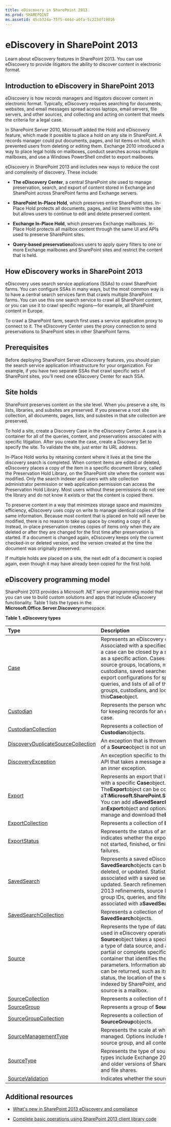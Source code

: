 ```yaml
---
title: eDiscovery in SharePoint 2013
ms.prod: SHAREPOINT
ms.assetid: 45cb324a-75f5-444d-a0fa-5c223df19016
---
```



# eDiscovery in SharePoint 2013
Learn about eDiscovery features in SharePoint 2013. You can use eDiscovery to provide litigators the ability to discover content in electronic format. 
## Introduction to eDiscovery in SharePoint 2013
<a name="SP15_eDiscoveryInSP_IntroductionToeDiscovery"> </a>

eDiscovery is how records managers and litigators discover content in electronic format. Typically, eDiscovery requires searching for documents, websites, and email messages spread across laptops, email servers, file servers, and other sources, and collecting and acting on content that meets the criteria for a legal case. 
  
    
    
In SharePoint Server 2010, Microsoft added the Hold and eDiscovery feature, which made it possible to place a hold on any site in SharePoint. A records manager could put documents, pages, and list items on hold, which prevented users from deleting or editing them. Exchange 2010 introduced a way to place legal holds on mailboxes, conduct searches across multiple mailboxes, and use a Windows PowerShell cmdlet to export mailboxes. 
  
    
    
eDiscovery in SharePoint 2013 and includes new ways to reduce the cost and complexity of discovery. These include: 
  
    
    

- **The eDiscovery Center**, a central SharePoint site used to manage preservation, search, and export of content stored in Exchange and SharePoint across SharePoint farms and Exchange servers. 
    
  
- **SharePoint In-Place Hold**, which preserves entire SharePoint sites. In-Place Hold protects all documents, pages, and list items within the site but allows users to continue to edit and delete preserved content. 
    
  
- **Exchange In-Place Hold**, which preserves Exchange mailboxes. In-Place Hold protects all mailbox content through the same UI and APIs used to preserve SharePoint sites. 
    
  
- **Query-based preservation**allows users to apply query filters to one or more Exchange mailboxes and SharePoint sites and restrict the content that is held.
    
  

## How eDiscovery works in SharePoint 2013
<a name="SP15_eDiscoveryInSP_HoweDiscoveryWorks"> </a>

eDiscovery uses search service applications (SSAs) to crawl SharePoint farms. You can configure SSAs in many ways, but the most common way is to have a central search services farm that crawls multiple SharePoint farms. You can use this one search service to crawl all SharePoint content, or you can use it to crawl specific regions—for example, all SharePoint content in Europe. 
  
    
    
To crawl a SharePoint farm, search first uses a service application proxy to connect to it. The eDiscovery Center uses the proxy connection to send preservations to SharePoint sites in other SharePoint farms. 
  
    
    

## Prerequisites
<a name="SP15_eDiscoveryInSP_Prerequisites"> </a>

Before deploying SharePoint Server eDiscovery features, you should plan the search service application infrastructure for your organization. For example, if you have two separate SSAs that crawl specific sets of SharePoint sites, you'll need one eDiscovery Center for each SSA. 
  
    
    

## Site holds
<a name="SP15_eDiscoveryInSP_SiteHolds"> </a>

SharePoint preserves content on the site level. When you preserve a site, its lists, libraries, and subsites are preserved. If you preserve a root site collection, all documents, pages, lists, and subsites in that site collection are preserved. 
  
    
    
To hold a site, create a Discovery Case in the eDiscovery Center. A case is a container for all of the queries, content, and preservations associated with specific litigation. After you create the case, create a Discovery Set to specify the site. To validate the site, just enter its URL address. 
  
    
    
In-Place Hold works by retaining content where it lives at the time the discovery search is completed. When content items are edited or deleted, eDiscovery places a copy of the item in a specific document library, called the Preservation Hold Library, on the SharePoint site where the content was modified. Only the search indexer and users with site collection administrator permission or web application permission can access the Preservation Hold Library. Most users without these permissions do not see the library and do not know it exists or that the content is copied there. 
  
    
    
To preserve content in a way that minimizes storage space and maximizes efficiency, eDiscovery uses copy on write to manage identical copies of the same information. Because most content that is placed on hold will never be modified, there is no reason to take up space by creating a copy of it. Instead, in-place preservation creates copies of items only when they are deleted or after they are changed for the first time after preservation is started. If a document is changed again, eDiscovery keeps only the current checked-in or deleted version, and the version created at the time the document was originally preserved.
  
    
    
If multiple holds are placed on a site, the next edit of a document is copied again, even though it may have already been copied for the first hold. 
  
    
    

## eDiscovery programming model
<a name="SP15_eDiscoveryInSP_eDiscoveryProgrammingModel"> </a>

SharePoint 2013 provides a Microsoft .NET server programming model that you can use to build custom solutions and apps that include eDiscovery functionality. Table 1 lists the types in the **Microsoft.Office.Server.Discovery**namespace.
  
    
    

**Table 1. eDiscovery types**


|**Type**|**Description**|
|:-----|:-----|
| [Case](https://msdn.microsoft.com/library/Microsoft.Office.Server.Discovery.Case.aspx)|Represents an eDiscovery case. Associated with a specified  [SPWeb](https://msdn.microsoft.com/library/Microsoft.SharePoint.SPWeb.aspx) object, a case can be closed by a specified date or as a specific action. Cases can contain source groups, locations, mailboxes, custodians, saved searches, exports, export configurations for specified IDs, queries, and lists of all of the source groups, custodians, and locations in this**Case**object.|
| [Custodian](https://msdn.microsoft.com/library/Microsoft.Office.Server.Discovery.Custodian.aspx)|Represents the person who is responsible for keeping records for an eDiscovery case. |
| [CustodianCollection](https://msdn.microsoft.com/library/Microsoft.Office.Server.Discovery.CustodianCollection.aspx)|Represents a collection of **Custodian**objects.|
| [DiscoveryDuplicateSourceCollection](https://msdn.microsoft.com/library/Microsoft.Office.Server.Discovery.DiscoveryDuplicateSourceCollection.aspx)|An exception that is thrown when the value of a **Source**object is not unique.|
| [DiscoveryException](https://msdn.microsoft.com/library/Microsoft.Office.Server.Discovery.DiscoveryException.aspx)|An exception specific to the eDiscovery API that takes a message and also can take an inner exception. |
| [Export](https://msdn.microsoft.com/library/Microsoft.Office.Server.Discovery.Export.aspx)|Represents an export that is associated with a specific **Case**object. The**Export**object can be constructed from a**T:Microsoft.SharePoint.SPListItem**object. You can add a**SavedSearch**object to an**Export**object and optionally rights-manage and download the**Export**object.|
| [ExportCollection](https://msdn.microsoft.com/library/Microsoft.Office.Server.Discovery.ExportCollection.aspx)|Represents a collection of **Export**objects.|
| [ExportStatus](https://msdn.microsoft.com/library/Microsoft.Office.Server.Discovery.ExportStatus.aspx)|Represents the status of an export, which indicates whether the export has started, not started, finished, or finished with failures. |
| [SavedSearch](https://msdn.microsoft.com/library/Microsoft.Office.Server.Discovery.SavedSearch.aspx)|Represents a saved eDiscovery search. **SavedSearch**objects can be copied, deleted, or updated. Statistics that are associated with a saved search can be updated. Search refinements, Exchange 2013 refinements, source IDs, source group IDs, queries, and filters can be associated with a**SavedSearch**object.|
| [SavedSearchCollection](https://msdn.microsoft.com/library/Microsoft.Office.Server.Discovery.SavedSearchCollection.aspx)|Represents a collection of **SavedSearch**objects.|
| [Source](https://msdn.microsoft.com/library/Microsoft.Office.Server.Discovery.Source.aspx)|Represents the type of data source that is used in eDiscovery operations. A **Source**object takes a specific**Case**object, a type of data source, and a filter (that is, a partial or complete specification of the container that identifies the source) as parameters. Information about the source can be returned, such as its preservation status, the location of the source as indexed by SharePoint, and whether the source is a mailbox.|
| [SourceCollection](https://msdn.microsoft.com/library/Microsoft.Office.Server.Discovery.SourceCollection.aspx)|Represents a collection of **Source**objects.|
| [SourceGroup](https://msdn.microsoft.com/library/Microsoft.Office.Server.Discovery.SourceGroup.aspx)|Represents a group of **Source**objects.|
| [SourceGroupCollection](https://msdn.microsoft.com/library/Microsoft.Office.Server.Discovery.SourceGroupCollection.aspx)|Represents a collection of **SourceGroup**objects.|
| [SourceManagementType](https://msdn.microsoft.com/library/Microsoft.Office.Server.Discovery.SourceManagementType.aspx)|Represents the scale at which sources are managed. Options include the source, the source group, and all content. |
| [SourceType](https://msdn.microsoft.com/library/Microsoft.Office.Server.Discovery.SourceType.aspx)|Represents the type of source. Source types include Exchange 2013, both current and older versions of SharePoint Server, and file shares. |
| [SourceValidation](https://msdn.microsoft.com/library/Microsoft.Office.Server.Discovery.SourceValidation.aspx)|Indicates whether the source is valid. |
   

## Additional resources
<a name="SP15_eDiscoveryInSP_AdditionalResources"> </a>


-  [What's new in SharePoint 2013 eDiscovery and compliance](what-s-new-in-sharepoint-2013-ediscovery-and-compliance.md)
    
  
-  [Complete basic operations using SharePoint 2013 client library code](http://msdn.microsoft.com/library/5a69c9e3-73bf-4ed5-bc19-182056bdb394%28Office.15%29.aspx)
    
  

